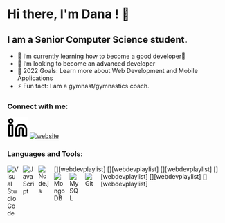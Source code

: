 # Hi there, I'm Dana ! 👋 

## I am a Senior Computer Science student.


- 🌱 I’m currently learning how to become a good developer🤣
- 👯 I’m looking to become an advanced developer
- 🥅 2022 Goals: Learn more about Web Development and Mobile Applications
- ⚡ Fun fact: I am a gymnast/gymnastics coach.


### Connect with me:


[![website](./img/linkedin-light.svg)](https://www.linkedin.com/in/dana-ghaddar-0175a7230/#gh-light-mode-only)
[![website](./img/linkedin-dark.svg)](https://www.linkedin.com/in/dana-ghaddar-0175a7230/#gh-dark-mode-only)
&nbsp;&nbsp;
<br />

### Languages and Tools:

[<img align="left" alt="Visual Studio Code" width="26px" src="https://cdn.jsdelivr.net/gh/devicons/devicon/icons/vscode/vscode-original.svg" style="padding-right:10px;" />][webdevplaylist]
[<img align="left" alt="JavaScript" width="26px" src="https://cdn.jsdelivr.net/gh/devicons/devicon/icons/javascript/javascript-original.svg" style="padding-right:10px;" />][webdevplaylist]
[<img align="left" alt="Node.js" width="26px" src="https://cdn.jsdelivr.net/gh/devicons/devicon/icons/nodejs/nodejs-original.svg" style="padding-right:10px;" />][webdevplaylist]
[<img align="left" alt="MongoDB" width="26px" src="https://cdn.jsdelivr.net/gh/devicons/devicon/icons/mongodb/mongodb-original.svg" style="padding-right:10px;" />][webdevplaylist]
[<img align="left" alt="MySQL" width="26px" src="https://cdn.jsdelivr.net/gh/devicons/devicon/icons/mysql/mysql-original.svg" style="padding-right:10px;" />][webdevplaylist]
[<img align="left" alt="Git" width="26px" src="https://cdn.jsdelivr.net/gh/devicons/devicon/icons/git/git-original.svg" style="padding-right:10px;" />][webdevplaylist]

<br />
<br />
